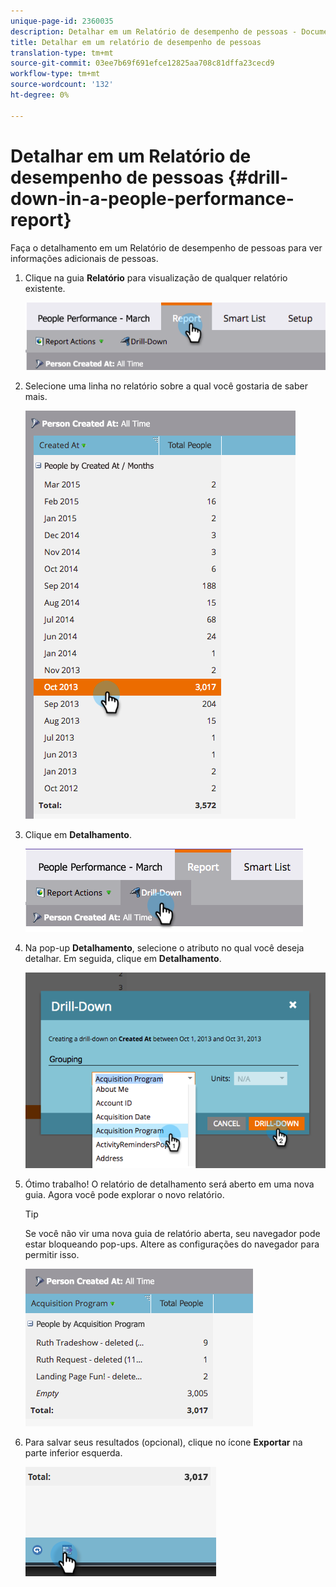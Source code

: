 ```yaml
---
unique-page-id: 2360035
description: Detalhar em um Relatório de desempenho de pessoas - Documentos do Marketing - Documentação do produto
title: Detalhar em um relatório de desempenho de pessoas
translation-type: tm+mt
source-git-commit: 03ee7b69f691efce12825aa708c81dffa23cecd9
workflow-type: tm+mt
source-wordcount: '132'
ht-degree: 0%

---
```



# Detalhar em um Relatório de desempenho de pessoas {#drill-down-in-a-people-performance-report}

Faça o detalhamento em um Relatório de desempenho de pessoas para ver informações adicionais de pessoas.

1. Clique na guia **Relatório** para visualização de qualquer relatório existente.

   ![](assets/one.png)

1. Selecione uma linha no relatório sobre a qual você gostaria de saber mais.

   ![](assets/two.png)

1. Clique em **Detalhamento**.

   ![](assets/three.png)

1. Na pop-up **Detalhamento**, selecione o atributo no qual você deseja detalhar. Em seguida, clique em **Detalhamento**.

   ![](assets/four.png)

1. Ótimo trabalho! O relatório de detalhamento será aberto em uma nova guia. Agora você pode explorar o novo relatório.

   >[!TIP]
   >
   >Se você não vir uma nova guia de relatório aberta, seu navegador pode estar bloqueando pop-ups. Altere as configurações do navegador para permitir isso.

   ![](assets/five.png)

1. Para salvar seus resultados (opcional), clique no ícone **Exportar** na parte inferior esquerda.

   ![](assets/six.png)
